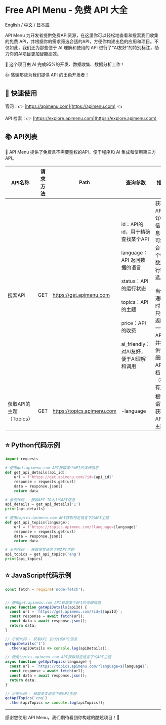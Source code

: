# Free API Menu - 免费 API 大全

[English](./readme.md) / [中文](./readme-chs.md) / [日本語](./readme-jp.md) 

API Menu 为开发者提供免费API资源，在这里你可以轻松地查看和搜索我们收集的免费 API，并根据你的需求筛选合适的API，方便你构建出色的应用和项目。不仅如此，我们还为那些便于 AI 理解和使用的 API 进行了“AI友好”的特别标注，助力你的AI项目更加智能高效。

🤖 这个项目由 AI 完成95%的开发、数据收集、数据分析工作！

👍 感谢那些为我们提供 API 的出色开发者！

## 🚀 快速使用

官网：👉 [https://apimenu.com](https://apimenu.com) 👈

API 检索：👉 [https://explore.apimenu.com](https://explore.apimenu.com) 


## 📚 API列表

🦾 API Menu 提供了免费且不需要鉴权的API，便于程序和 AI 集成和使用第三方 API。

| API名称                  | 请求方法 | Path                  | 查询参数                                             | 描述                         |
|--------------------------|---------|-----------------------|------------------------------------------------------|------------------------------|
| 搜索API          | GET     | https://get.apimenu.com   | id：API的id，用于精确查找某个API </br></br> language：API 返回数据的语言 </br></br> status：API的运行状态 </br></br> topics：API的主题 </br></br> price：API的收费 </br></br> ai_friendly：对AI友好，便于AI理解和调用   | 获取API的详细信息，可组合多个参数进行筛选。</br></br>当传递id时，只会返回一个API，并提供详细的API文档（如有）             |
| 获取API的主题（Topics）       | GET     | https://topics.apimenu.com| -language   | 根据语言获取API的主题         |

## ⭐️ Python代码示例

```python
import requests

# 使用get.apimenu.com API获取某个API的详细信息
def get_api_details(api_id):
    url = f'https://get.apimenu.com/?id={api_id}'
    response = requests.get(url)
    data = response.json()
    return data

# 示例代码 - 获取API ID为1的API信息
api_details = get_api_details('1')
print(api_details)

# 使用topics.apimenu.com API获取特定语言下的API主题
def get_api_topics(language):
    url = f'https://topics.apimenu.com/?language={language}'
    response = requests.get(url)
    data = response.json()
    return data

# 示例代码 - 获取英文语言下的API主题
api_topics = get_api_topics('eng')
print(api_topics)
```

## ⭐️ JavaScript代码示例

```javascript
const fetch = require('node-fetch');


// 使用get.apimenu.com API获取某个API的详细信息
async function getApiDetails(apiId) {
  const url = `https://get.apimenu.com/?id=${apiId}`;
  const response = await fetch(url);
  const data = await response.json();
  return data;
}

// 示例代码 - 获取API ID为1的API信息
getApiDetails('1')
  .then(apiDetails => console.log(apiDetails));

// 使用topics.apimenu.com API获取特定语言下的API主题
async function getApiTopics(language) {
  const url = `https://topics.apimenu.com/?language=${language}`;
  const response = await fetch(url);
  const data = await response.json();
  return data;
}

// 示例代码 - 获取英文语言下的API主题
getApiTopics('eng')
  .then(apiTopics => console.log(apiTopics));
```


---

感谢您使用 API Menu，我们期待看到你构建的酷炫项目！🚀